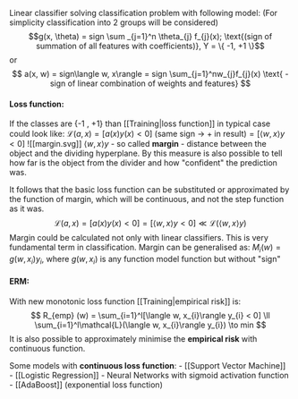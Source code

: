 Linear classifier solving classification problem with following model:
(For simplicity classification into 2 groups will be considered)
$$g(x, \theta) = sign \sum _{j=1}^n \theta_{j} f_{j}(x); \text{(sign of summation of all features with coefficients)}, Y = \{ -1, +1 \}$$
or
$$
a(x, w) = sign\langle w, x\rangle = sign \sum_{j=1}^nw_{j}f_{j}(x) \text{   - sign of linear combination of weights and features}
$$
#### **Loss function:**

If the classes are {-1 , +1} than [[Training|loss function]] in typical case could look like:
	$\mathcal{L}(a, x)= [a(x)y(x) < 0]\text{  (same sign -> + in result)} = [\langle w, x\rangle y < 0]$
![[margin.svg]]
$\langle w, x\rangle y$ - so called **margin** - distance between the object and the dividing hyperplane. By this measure is also possible to tell how far is the object from the divider and how "confident" the prediction was.

It follows that the basic loss function can be substituted or approximated by the function of margin, which will be continuous, and not the step function as it was.
$$
\mathcal{L}(a, x)= [a(x)y(x) < 0] = [\langle w, x\rangle y < 0] \ll \mathcal{L}(\langle w, x\rangle y)
$$
Margin could be calculated not only with linear classifiers. This is very fundamental term in classification. Margin can be generalised as:
	$M_{i}(w) = g(w, x_{i})y_{i}$, where $g(w, x_{i})$ is any function model function but without "sign"
#### **ERM:**
With new monotonic loss function [[Training|empirical risk]] is:
$$
R_{emp} (w) = \sum_{i=1}^l[\langle w, x_{i}\rangle y_{i} < 0] \ll \sum_{i=1}^l\mathcal{L}(\langle w, x_{i}\rangle y_{i}) \to min
$$
It is also possible to approximately minimise the **empirical risk** with continuous function.


Some models with **continuous loss function**:
	- [[Support Vector Machine]]
	- [[Logistic Regression]]
	- Neural Networks with sigmoid activation function
	- [[AdaBoost]] (exponential loss function)